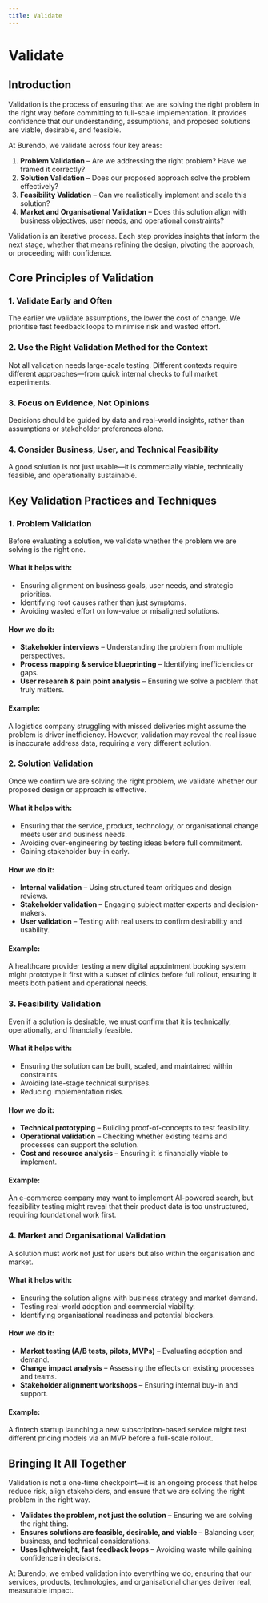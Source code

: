 ```yaml
---
title: Validate
---
```

# Validate
## Introduction
Validation is the process of ensuring that we are solving the right problem in the right way before committing to full-scale implementation. It provides confidence that our understanding, assumptions, and proposed solutions are viable, desirable, and feasible.

At Burendo, we validate across four key areas:

1. **Problem Validation** – Are we addressing the right problem? Have we framed it correctly?
2. **Solution Validation** – Does our proposed approach solve the problem effectively?
3. **Feasibility Validation** – Can we realistically implement and scale this solution?
4. **Market and Organisational Validation** – Does this solution align with business objectives, user needs, and operational constraints?

Validation is an iterative process. Each step provides insights that inform the next stage, whether that means refining the design, pivoting the approach, or proceeding with confidence.

## Core Principles of Validation
### 1. **Validate Early and Often**
The earlier we validate assumptions, the lower the cost of change. We prioritise fast feedback loops to minimise risk and wasted effort.

### 2. **Use the Right Validation Method for the Context**
Not all validation needs large-scale testing. Different contexts require different approaches—from quick internal checks to full market experiments.

### 3. **Focus on Evidence, Not Opinions**
Decisions should be guided by data and real-world insights, rather than assumptions or stakeholder preferences alone.

### 4. **Consider Business, User, and Technical Feasibility**
A good solution is not just usable—it is commercially viable, technically feasible, and operationally sustainable.

## Key Validation Practices and Techniques
### 1. **Problem Validation**
Before evaluating a solution, we validate whether the problem we are solving is the right one.

#### What it helps with:
* Ensuring alignment on business goals, user needs, and strategic priorities.
* Identifying root causes rather than just symptoms.
* Avoiding wasted effort on low-value or misaligned solutions.

#### How we do it:
* **Stakeholder interviews** – Understanding the problem from multiple perspectives.
* **Process mapping & service blueprinting** – Identifying inefficiencies or gaps.
* **User research & pain point analysis** – Ensuring we solve a problem that truly matters.

#### Example:
A logistics company struggling with missed deliveries might assume the problem is driver inefficiency. However, validation may reveal the real issue is inaccurate address data, requiring a very different solution.

### 2. Solution Validation
Once we confirm we are solving the right problem, we validate whether our proposed design or approach is effective.

#### What it helps with:
* Ensuring that the service, product, technology, or organisational change meets user and business needs.
* Avoiding over-engineering by testing ideas before full commitment.
* Gaining stakeholder buy-in early.

#### How we do it:
* **Internal validation** – Using structured team critiques and design reviews.
* **Stakeholder validation** – Engaging subject matter experts and decision-makers.
* **User validation** – Testing with real users to confirm desirability and usability.

#### Example:
A healthcare provider testing a new digital appointment booking system might prototype it first with a subset of clinics before full rollout, ensuring it meets both patient and operational needs.

### 3. Feasibility Validation
Even if a solution is desirable, we must confirm that it is technically, operationally, and financially feasible.

#### What it helps with:
* Ensuring the solution can be built, scaled, and maintained within constraints.
* Avoiding late-stage technical surprises.
* Reducing implementation risks.

#### How we do it:
* **Technical prototyping** – Building proof-of-concepts to test feasibility.
* **Operational validation** – Checking whether existing teams and processes can support the solution.
* **Cost and resource analysis** – Ensuring it is financially viable to implement.

#### Example:
An e-commerce company may want to implement AI-powered search, but feasibility testing might reveal that their product data is too unstructured, requiring foundational work first.

### 4. Market and Organisational Validation
A solution must work not just for users but also within the organisation and market.

#### What it helps with:
* Ensuring the solution aligns with business strategy and market demand.
* Testing real-world adoption and commercial viability.
* Identifying organisational readiness and potential blockers.

#### How we do it:
* **Market testing (A/B tests, pilots, MVPs)** – Evaluating adoption and demand.
* **Change impact analysis** – Assessing the effects on existing processes and teams.
* **Stakeholder alignment workshops** – Ensuring internal buy-in and support.

#### Example:
A fintech startup launching a new subscription-based service might test different pricing models via an MVP before a full-scale rollout.

## Bringing It All Together
Validation is not a one-time checkpoint—it is an ongoing process that helps reduce risk, align stakeholders, and ensure that we are solving the right problem in the right way.

* **Validates the problem, not just the solution** – Ensuring we are solving the right thing.
* **Ensures solutions are feasible, desirable, and viable** – Balancing user, business, and technical considerations.
* **Uses lightweight, fast feedback loops** – Avoiding waste while gaining confidence in decisions.

At Burendo, we embed validation into everything we do, ensuring that our services, products, technologies, and organisational changes deliver real, measurable impact.
